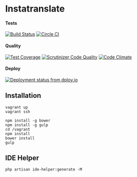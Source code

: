 # Instatranslate

#### Tests
[![Build Status](https://travis-ci.org/urakozz/instatranslate.svg?branch=master)](https://travis-ci.org/urakozz/instatranslate)
[![Circle CI](https://circleci.com/gh/urakozz/instatranslate.svg?style=svg)](https://circleci.com/gh/urakozz/instatranslate)

#### Quality
[![Test Coverage](https://codeclimate.com/github/urakozz/instatranslate/badges/coverage.svg)](https://codeclimate.com/github/urakozz/instatranslate)
[![Scrutinizer Code Quality](https://scrutinizer-ci.com/g/urakozz/instatranslate/badges/quality-score.png?b=master)](https://scrutinizer-ci.com/g/urakozz/instatranslate/?branch=master)
[![Code Climate](https://codeclimate.com/github/urakozz/instatranslate/badges/gpa.svg)](https://codeclimate.com/github/urakozz/instatranslate)

#### Deploy
[![Deployment status from dploy.io](https://urakozz.dploy.io/badge/77558059965650/31834.svg)](http://dploy.io)

## Installation

```
vagrant up
vagrant ssh

npm install -g bower
npm install -g gulp
cd /vagrant
npm install
bower install
gulp

```

## IDE Helper

```
php artisan ide-helper:generate -M 
```

